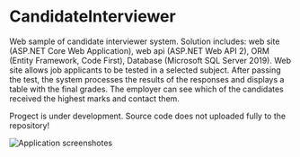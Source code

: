 # CandidateInterviewer
Web sample of candidate interviewer system. Solution includes: web site (ASP.NET Core Web Application), web api (ASP.NET Web API 2), ORM (Entity Framework, Code First), Database (Microsoft SQL Server 2019). Web site allows job applicants to be tested in a selected subject. After passing the test, the system processes the results of the responses and displays a table with the final grades. The employer can see which of the candidates received the highest marks and contact them.

Progect is under development. Source code does not uploaded fully to the repository!


![Application screenshotes](https://user-images.githubusercontent.com/54624273/65143527-e2790700-da1d-11e9-83ff-2aad9c878eac.png)
